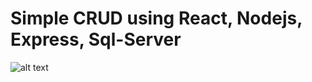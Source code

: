 # Simple CRUD using React, Nodejs, Express, Sql-Server

![alt text](https://raw.githubusercontent.com/icol2006/CRUD-using-React-Nodejs-Express-Sql-Server/blob/master/CRUD.png)
